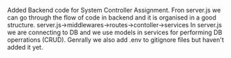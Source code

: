 Added Backend code for System Controller Assignment.
Fron server.js we can go through the flow of code in backend and it is organised in a good structure.
server.js->middlewares->routes->contoller->services
In server.js we are connecting to DB and we use models in services for performing DB operrations (CRUD).
Genrally we also add .env to gitignore files but haven't added it yet.
